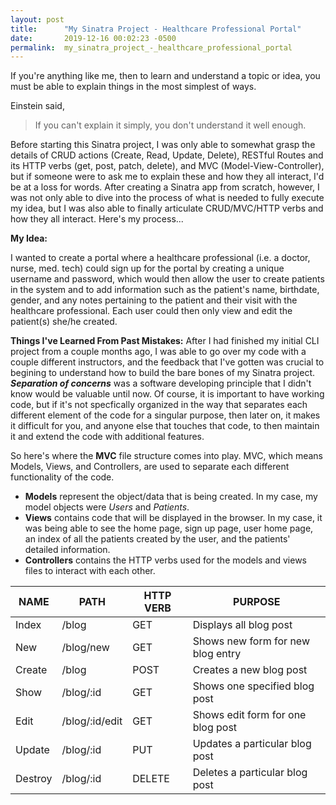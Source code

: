 ```yaml
---
layout: post
title:      "My Sinatra Project - Healthcare Professional Portal"
date:       2019-12-16 00:02:23 -0500
permalink:  my_sinatra_project_-_healthcare_professional_portal
---
```



If you're anything like me, then to learn and understand a topic or idea, you must be able to explain things in the most simplest of ways. 

Einstein said,


> If you can't explain it simply, you don't understand it well enough.
> 

Before starting this Sinatra project, I was only able to somewhat grasp the details of CRUD actions (Create, Read, Update, Delete), RESTful Routes and its HTTP verbs (get, post, patch, delete), and MVC (Model-View-Controller), but if someone were to ask me to explain these and how they all interact, I'd be at a loss for words.  After creating a Sinatra app from scratch, however, I was not only able to dive into the process of what is needed to fully execute my idea, but I was also able to finally articulate CRUD/MVC/HTTP verbs and how they all interact. Here's my process...

**My Idea:**

I wanted to create a portal where a healthcare professional (i.e. a doctor, nurse, med. tech) could sign up for the portal by creating a unique username and password, which would then allow the user to create patients in the system and to add information such as the patient's name, birthdate, gender, and any notes pertaining to the patient and their visit with the healthcare professional. Each user could then only view and edit the patient(s) she/he created. 
 
 **Things I've Learned From Past Mistakes:**
After I had finished my initial CLI project from a couple months ago, I was able to go over my code with a couple different instructors, and the feedback that I've gotten was crucial to begining to understand how to build the bare bones of my Sinatra project. ***Separation of concerns*** was a software developing principle that I didn't know would be valuable until now. Of course, it is important to have working code, but if it's not specfically organized in the way that separates each different element of the code for a singular purpose, then later on, it makes it difficult for you, and anyone else that touches that code, to then maintain it and extend the code with additional features. 

So here's where the **MVC** file structure comes into play. MVC, which means Models, Views, and Controllers, are used to separate each different functionality of the code. 

* **Models** represent the object/data that is being created. In my case, my model objects were *Users* and *Patients*. 
* **Views** contains code that will be displayed in the browser. In my case, it was being able to see the home page, sign up page, user home page, an index of all the patients created by the user, and the patients' detailed information.
* **Controllers** contains the HTTP verbs used for the models and views files to interact with each other.

|   NAME   |     PATH       |   HTTP VERB     |            PURPOSE                   |
|----------|----------------|-----------------|--------------------------------------| 
| Index    | /blog          |      GET        | Displays all blog post               |
| New      | /blog/new      |      GET        | Shows new form for new blog entry    |
| Create   | /blog          |      POST       | Creates a new blog post              |
| Show     | /blog/:id      |      GET        | Shows one specified blog post        |
| Edit     | /blog/:id/edit |      GET        | Shows edit form for one blog post    |
| Update   | /blog/:id      |      PUT        | Updates a particular blog post       |
| Destroy  | /blog/:id      |      DELETE     | Deletes a particular blog post       |

 
 





